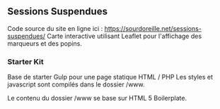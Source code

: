 ## Sessions Suspendues
Code source du site en ligne ici : https://sourdoreille.net/sessions-suspendues/
Carte interactive utilisant Leaflet pour l'affichage des marqueurs et des popins.

### Starter Kit
Base de starter Gulp pour une page statique HTML / PHP
Les styles et javascript sont compilés dans le dossier /www.

Le contenu du dossier /www se base sur HTML 5 Boilerplate.
